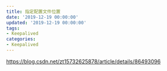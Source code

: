 ```yaml
---
title: 指定配置文件位置
date: '2019-12-19 00:00:00'
updated: '2019-12-19 00:00:00'
tags:
- Keepalived
categories:
- Keepalived
---
```

https://blog.csdn.net/zt15732625878/article/details/86493096

